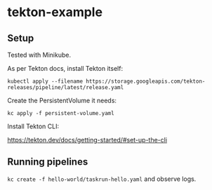 # tekton-example

## Setup

Tested with Minikube.

As per Tekton docs, install Tekton itself:

```
kubectl apply --filename https://storage.googleapis.com/tekton-releases/pipeline/latest/release.yaml
```

Create the PersistentVolume it needs:

`kc apply -f persistent-volume.yaml`

Install Tekton CLI:

https://tekton.dev/docs/getting-started/#set-up-the-cli

## Running pipelines

`kc create -f hello-world/taskrun-hello.yaml` and observe logs.
